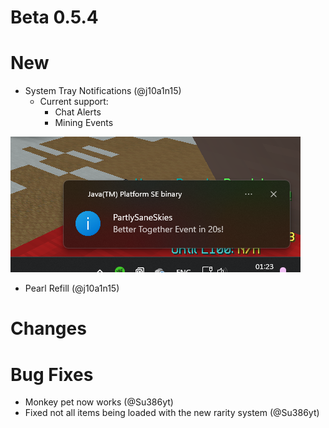 # Beta 0.5.4

# New
- System Tray Notifications (@j10a1n15)
  - Current support:
    - Chat Alerts
    - Mining Events
  
![system_tray.png](../../images/system_tray.png)
- Pearl Refill (@j10a1n15)
# Changes


# Bug Fixes
- Monkey pet now works (@Su386yt)
- Fixed not all items being loaded with the new rarity system (@Su386yt)

